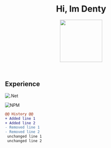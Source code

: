 <h1 align="center">
Hi, Im Denty </h1>

<p align=center>
  <img src="https://cdn3.emoji.gg/emojis/8807-sao-alicesip.png" height="140" width="140" />
</p>

<br>

<h2 align="left"">Experience</h2>
<p>
  
  <img src="https://img.shields.io/badge/.NET-5C2D91?style=for-the-badge&logo=.net&logoColor=white" alt=".Net">
  
  ![NPM](https://img.shields.io/badge/NPM-%23CB3837.svg?style=for-the-badge&logo=npm&logoColor=white)
</p>


  
```diff
@@ History @@
+ Added line 1
+ Added line 2
- Removed line 1
- Removed line 2
 unchanged line 1
 unchanged line 2
```
